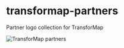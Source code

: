 # transformap-partners

Partner logo collection for TransforMap

![TransforMap partners](logo.png)

